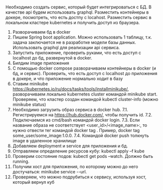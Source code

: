 Необходимо создать сервис, который будет интегрироваться с БД. В
качестве api будем использовать graphql. Разместить контейнеры в докере,
посмотреть, что есть достпу с locahost. Разместить сервис в локальном
кластере kubernetes и получить доступ из браузера.
1. Разворачиваем бд в docker
2. Пишем Spring boot application. Можно использовать 1 таблицу, т.к.
задача заключается не в разработке модели базы данных.
Использовать graphql для реализации api сервиса.
3. Запустить приложение, проверить руками, что есть доступ с localhost
до бд, развернутой в docker.
4. Билдим image приложения
5. С помощью docker compose разворачиваем контейнеры в docker (и бд,
и сервис). Проверить, что есть доступ с localhost до приложения в
докере, и что приложение нормально ходит в базу
6. Ставим minikube https://kubernetes.io/ru/docs/tasks/tools/installminikube/, разворачиваем локально kubernetes cluster командой
minikube start. Проверяем, что кластер создан командой kubectl
cluster-info (можно minikube status)
7. Необходимо загрузить образ сервиса в docker hub.
7.1. Регистрируемся на https://hub.docker.com/, чтобы получить id.
7.2. Подключаемся из cmd/bash командой docker login.
7.3. Если название образа не соответствует
<user_id>/<image_name>:<version>, то нужно отвести тег командой docker
tag <image>. Пример, docker tag some_user/some_image:1.0.0.
7.4. Командой docker push толкнуть image в удаленное хранилище
 8. Добавляем deployment и service для приложения и бд.
 9. Отправляем определение ресурсов кубу: kubectl apply –f kube
 10. Проверим состояние подов: kubectl get pods –watch. Должно быть
running.
 11. Получим хост для приложения, по которому можно до него
достучаться: minikube service <service-name> --url.
 12. Проверяем, что можно подрубиться к сервису, используя хост,
который вернул куб
